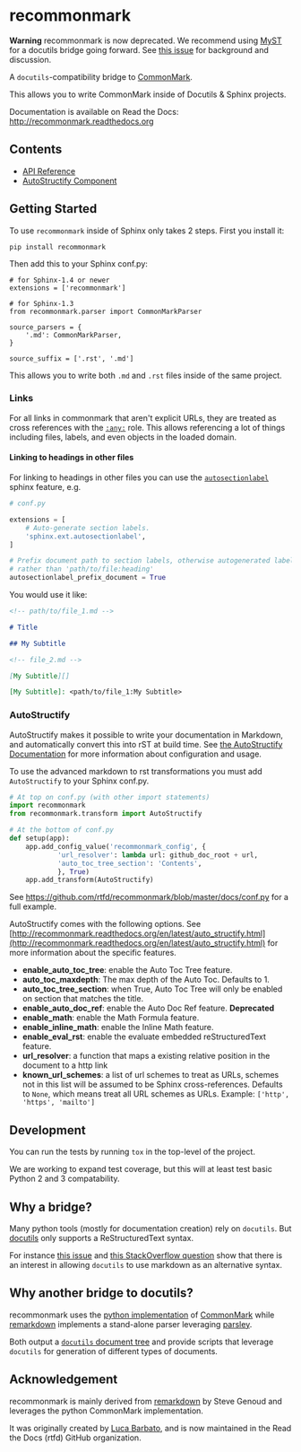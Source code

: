 # recommonmark

**Warning** recommonmark is now deprecated. We recommend using [MyST](https://github.com/executablebooks/MyST-Parser) for a docutils bridge going forward. See [this issue](https://github.com/readthedocs/recommonmark/issues/221) for background and discussion.

A `docutils`-compatibility bridge to [CommonMark][cm].

This allows you to write CommonMark inside of Docutils & Sphinx projects.

Documentation is available on Read the Docs: <http://recommonmark.readthedocs.org>

Contents
--------

* [API Reference](api_ref.md)
* [AutoStructify Component](auto_structify.md)

## Getting Started

To use `recommonmark` inside of Sphinx only takes 2 steps. 
First you install it:

```
pip install recommonmark 
```

Then add this to your Sphinx conf.py:

```
# for Sphinx-1.4 or newer
extensions = ['recommonmark']

# for Sphinx-1.3
from recommonmark.parser import CommonMarkParser

source_parsers = {
    '.md': CommonMarkParser,
}

source_suffix = ['.rst', '.md']
```

This allows you to write both `.md` and `.rst` files inside of the same project.

### Links

For all links in commonmark that aren't explicit URLs, they are treated as cross references with the [`:any:`](http://www.sphinx-doc.org/en/stable/markup/inline.html#role-any) role. This allows referencing a lot of things including files, labels, and even objects in the loaded domain.

#### Linking to headings in other files

For linking to headings in other files you can use the [`autosectionlabel`][] sphinx feature, e.g.

```python
# conf.py

extensions = [
    # Auto-generate section labels.
    'sphinx.ext.autosectionlabel',
]

# Prefix document path to section labels, otherwise autogenerated labels would look like 'heading'
# rather than 'path/to/file:heading'
autosectionlabel_prefix_document = True
```

You would use it like:

```markdown
<!-- path/to/file_1.md -->

# Title

## My Subtitle
```

```markdown
<!-- file_2.md -->

[My Subtitle][]

[My Subtitle]: <path/to/file_1:My Subtitle>
```

### AutoStructify

AutoStructify makes it possible to write your documentation in Markdown, and automatically convert this
into rST at build time. See [the AutoStructify Documentation](http://recommonmark.readthedocs.org/en/latest/auto_structify.html)
for more information about configuration and usage.

To use the advanced markdown to rst transformations you must add `AutoStructify` to your Sphinx conf.py.

```python
# At top on conf.py (with other import statements)
import recommonmark
from recommonmark.transform import AutoStructify

# At the bottom of conf.py
def setup(app):
    app.add_config_value('recommonmark_config', {
            'url_resolver': lambda url: github_doc_root + url,
            'auto_toc_tree_section': 'Contents',
            }, True)
    app.add_transform(AutoStructify)
```

See https://github.com/rtfd/recommonmark/blob/master/docs/conf.py for a full example.

AutoStructify comes with the following options. See [http://recommonmark.readthedocs.org/en/latest/auto_structify.html](http://recommonmark.readthedocs.org/en/latest/auto_structify.html) for more information about the specific features.

* __enable_auto_toc_tree__: enable the Auto Toc Tree feature.
* __auto_toc_maxdepth__: The max depth of the Auto Toc. Defaults to 1.
* __auto_toc_tree_section__: when True, Auto Toc Tree will only be enabled on section that matches the title.
* __enable_auto_doc_ref__: enable the Auto Doc Ref feature. **Deprecated**
* __enable_math__: enable the Math Formula feature.
* __enable_inline_math__: enable the Inline Math feature.
* __enable_eval_rst__: enable the evaluate embedded reStructuredText feature.
* __url_resolver__: a function that maps a existing relative position in the document to a http link
* __known_url_schemes__: a list of url schemes to treat as URLs, schemes not in this list will be assumed to be Sphinx cross-references.
    Defaults to `None`, which means treat all URL schemes as URLs.
    Example: `['http', 'https', 'mailto']`

## Development

You can run the tests by running `tox` in the top-level of the project.

We are working to expand test coverage,
but this will at least test basic Python 2 and 3 compatability.

## Why a bridge?

Many python tools (mostly for documentation creation) rely on `docutils`.
But [docutils][dc] only supports a ReStructuredText syntax.

For instance [this issue][sphinx-issue] and [this StackOverflow
question][so-question] show that there is an interest in allowing `docutils`
to use markdown as an alternative syntax.

## Why another bridge to docutils?

recommonmark uses the [python implementation][pcm] of [CommonMark][cm] while
[remarkdown][rmd] implements a stand-alone parser leveraging [parsley][prs].

Both output a [`docutils` document tree][dc] and provide scripts
that leverage `docutils` for generation of different types of documents.

## Acknowledgement

recommonmark is mainly derived from [remarkdown][rmd] by Steve Genoud and
leverages the python CommonMark implementation.

It was originally created by [Luca Barbato][lu-zero],
and is now maintained in the Read the Docs (rtfd) GitHub organization.

[cm]: http://commonmark.org
[pcm]: https://github.com/rtfd/CommonMark-py
[rmd]: https://github.com/sgenoud/remarkdown
[prs]: https://github.com/python-parsley/parsley
[lu-zero]: https://github.com/lu-zero

[dc]: http://docutils.sourceforge.net/docs/ref/doctree.html
[sphinx-issue]: https://bitbucket.org/birkenfeld/sphinx/issue/825/markdown-capable-sphinx
[so-question]: http://stackoverflow.com/questions/2471804/using-sphinx-with-markdown-instead-of-rst
[`autosectionlabel`]: https://www.sphinx-doc.org/en/master/usage/extensions/autosectionlabel.html
